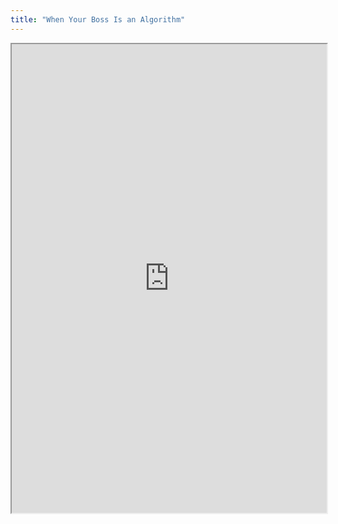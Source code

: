 ```yaml
---
title: "When Your Boss Is an Algorithm"
---
```



<iframe height="750" width="100%" src="https://ewelton.github.io/ktest/wiki.html#When%20Your%20Boss%20Is%20an%20Algorithm"></iframe>
